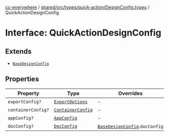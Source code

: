 [cc-everywhere](../../../../../../index.md) / [shared/src/types/quick-action/DesignConfig.types](../index.md) / QuickActionDesignConfig

# Interface: QuickActionDesignConfig

## Extends

- [`BaseDesignConfig`](BaseDesignConfig.md)

## Properties

| Property | Type | Overrides | Inherited from |
| ------ | ------ | ------ | ------ |
| `exportConfig?` | [`ExportOptions`](../../../ExportConfig.types/type-aliases/ExportOptions.md) | - | [`BaseDesignConfig`](BaseDesignConfig.md).`exportConfig` |
| `containerConfig?` | [`ContainerConfig`](../../../ContainerConfig.types/type-aliases/ContainerConfig.md) | - | [`BaseDesignConfig`](BaseDesignConfig.md).`containerConfig` |
| `appConfig?` | [`AppConfig`](../../AppConfig.types/interfaces/AppConfig.md) | - | [`BaseDesignConfig`](BaseDesignConfig.md).`appConfig` |
| `docConfig?` | [`DocConfig`](../../DocConfig.types/interfaces/DocConfig.md) | [`BaseDesignConfig`](BaseDesignConfig.md).`docConfig` | - |
